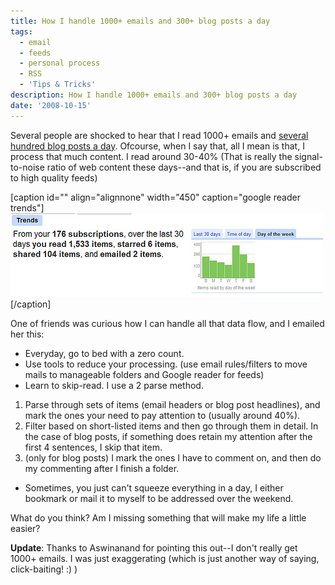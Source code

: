 ```yaml
---
title: How I handle 1000+ emails and 300+ blog posts a day
tags:
  - email
  - feeds
  - personal process
  - RSS
  - 'Tips & Tricks'
description: How I handle 1000+ emails and 300+ blog posts a day
date: '2008-10-15'
---
```


Several people are shocked to hear that I read 1000+ emails and [several hundred blog posts a day][0]. Ofcourse, when I say that, all I mean is that, I process that much content. I read around 30-40% (That is really the signal-to-noise ratio of web content these days--and that is, if you are subscribed to high quality feeds)

\[caption id="" align="alignnone" width="450" caption="google reader trends"\][![google reader trends](/images/2945049781_d005a9184b.jpg)][1]\[/caption\]

One of friends was curious how I can handle all that data flow, and I emailed her this:

* Everyday, go to bed with a zero count.
* Use tools to reduce your processing. (use email rules/filters to move mails to manageable folders and Google reader for feeds)
* Learn to skip-read. I use a 2 parse method.

1. Parse through sets of items (email headers or blog post headlines), and mark the ones your need to pay attention to (usually around 40%). 
2. Filter based on short-listed items and then go through them in detail. In the case of blog posts, if something does retain my attention after the first 4 sentences, I skip that item.
3. (only for blog posts) I mark the ones I have to comment on, and then do my commenting after I finish a folder.

* Sometimes, you just can't squeeze everything in a day, I either bookmark or mail it to myself to be addressed over the weekend.

What do you think? Am I missing something that will make my life a little easier?

**Update**: Thanks to Aswinanand for pointing this out--I don't really get 1000+ emails. I was just exaggerating (which is just another way of saying, click-baiting! :) )


[0]: http://www.google.com/reader/shared/18301612726860782682
[1]: http://www.flickr.com/photos/shvelmur/2945049781/